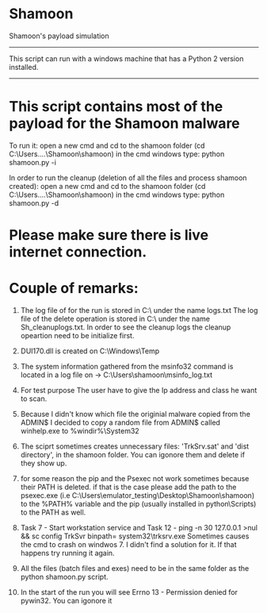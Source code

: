 # Shamoon
Shamoon's payload simulation

************
This script can run with a windows machine that has a Python 2 version installed.
************
# This script contains most of the payload for the Shamoon malware

To run it: 
  open a new cmd and cd to the shamoon folder (cd C:\Users\....\Shamoon\shamoon)
  in the cmd windows type: python shamoon.py -i

In order to run the cleanup (deletion of all the files and process shamoon created):
  open a new cmd and cd to the shamoon folder (cd C:\Users\....\Shamoon\shamoon)
	in the cmd windows type: python shamoon.py -d


# Please make sure there is live internet connection.

# Couple of remarks:


1. The log file of for the run is stored in C:\ under the name logs.txt
   The log file of the delete operation is stored in C:\ under the name Sh_cleanuplogs.txt.
   In order to see the cleanup logs the cleanup opeartion need to be initialize first.


2. DUI170.dll is created on C:\Windows\Temp

3. The system information gathered from the msinfo32 command is located in a log file on ->
    C:\Users\shamoon\msinfo_log.txt

4. For test purpose The user have to give the Ip address and class he want to scan.
   
 
5. Because I didn't know which file the originial malware copied from the ADMIN$ I decided
   to copy a random file from ADMIN$ called winhelp.exe to %windir%\System32


6. The sciprt sometimes creates unnecessary files: 'TrkSrv.sat' and 'dist directory', in the 
   shamoon folder. You can igonore them and delete if they show up.

7. for some reason the pip and the Psexec not work sometimes because their PATH is deleted.
   if that is the case please add the path to the psexec.exe (i.e C:\Users\emulator_testing\Desktop\Shamoon\shamoon)
   to the %PATH% variable and the pip (usually installed in python\Scripts) to the PATH as well.

8. Task 7 - Start workstation service and 
    Task 12 - ping -n 30 127.0.0.1 >nul && sc config TrkSvr binpath= system32\trksrv.exe
    Sometimes causes the cmd to crash on windwos 7. I didn't find a solution for it.
    If that happens try running it again.

9. All the files (batch files and exes) need to be in the same folder as the python shamoon.py script.

1011. In the start of the run you will see Errno 13 - Permission denied for pywin32. You can igonore it
